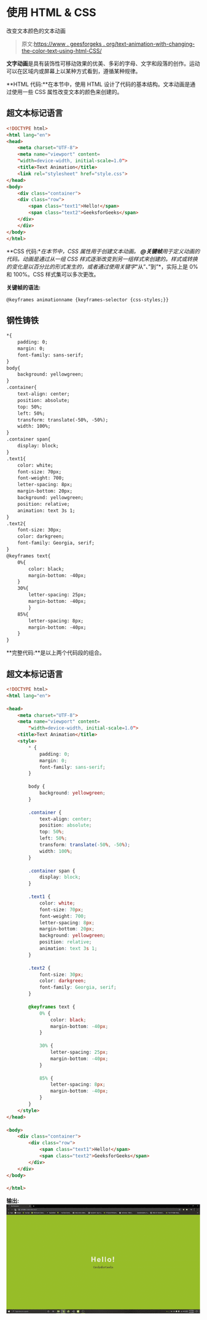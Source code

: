 # 使用 HTML & CSS

改变文本颜色的文本动画

> 原文:[https://www . geesforgeks . org/text-animation-with-changing-the-color-text-using-html-CSS/](https://www.geeksforgeeks.org/text-animation-with-changing-the-color-of-the-text-using-html-css/)

**文字动画**是具有装饰性可移动效果的优美、多彩的字母、文字和段落的创作。运动可以在区域内或屏幕上以某种方式看到，遵循某种规律。

**HTML 代码:**在本节中，使用 HTML 设计了代码的基本结构。文本动画是通过使用一些 CSS 属性改变文本的颜色来创建的。

## 超文本标记语言

```html
<!DOCTYPE html>
<html lang="en">
<head>
    <meta charset="UTF-8">
    <meta name="viewport" content=
    "width=device-width, initial-scale=1.0">
    <title>Text Animation</title>
    <link rel="stylesheet" href="style.css">
</head>
<body>
    <div class="container">
    <div class="row">
        <span class="text1">Hello!</span>
        <span class="text2">GeeksforGeeks</span>
    </div>
    </div>
</body>
</html>
```

**CSS 代码:**在本节中，CSS 属性用于创建文本动画。
**@关键帧**用于定义动画的代码。动画是通过从一组 CSS 样式逐渐改变到另一组样式来创建的。样式或转换的变化是以百分比的形式发生的，或者通过使用关键字*“从”*、*”到”*，实际上是 0%和 100%。CSS 样式集可以多次更改。

**关键帧的语法:**

```html
@keyframes animationname {keyframes-selector {css-styles;}} 
```

## 钢性铸铁

```html
*{
    padding: 0;
    margin: 0;
    font-family: sans-serif;
}
body{
    background: yellowgreen;
}
.container{
    text-align: center;
    position: absolute;
    top: 50%;
    left: 50%;
    transform: translate(-50%, -50%);
    width: 100%;
}
.container span{
    display: block;
}
.text1{
    color: white;
    font-size: 70px;
    font-weight: 700;
    letter-spacing: 8px;
    margin-bottom: 20px;
    background: yellowgreen;
    position: relative;
    animation: text 3s 1;
}
.text2{
    font-size: 30px;
    color: darkgreen;
    font-family: Georgia, serif;
}
@keyframes text{
    0%{
        color: black;
        margin-bottom: -40px;
    }
    30%{
        letter-spacing: 25px;
        margin-bottom: -40px;
        }
    85%{
        letter-spacing: 8px;
        margin-bottom: -40px;
    }
}
```

**完整代码:**是以上两个代码段的组合。

## 超文本标记语言

```html
<!DOCTYPE html>
<html lang="en">

<head>
    <meta charset="UTF-8">
    <meta name="viewport" content=
        "width=device-width, initial-scale=1.0">
    <title>Text Animation</title>
    <style>
        * {
            padding: 0;
            margin: 0;
            font-family: sans-serif;
        }

        body {
            background: yellowgreen;
        }

        .container {
            text-align: center;
            position: absolute;
            top: 50%;
            left: 50%;
            transform: translate(-50%, -50%);
            width: 100%;
        }

        .container span {
            display: block;
        }

        .text1 {
            color: white;
            font-size: 70px;
            font-weight: 700;
            letter-spacing: 8px;
            margin-bottom: 20px;
            background: yellowgreen;
            position: relative;
            animation: text 3s 1;
        }

        .text2 {
            font-size: 30px;
            color: darkgreen;
            font-family: Georgia, serif;
        }

        @keyframes text {
            0% {
                color: black;
                margin-bottom: -40px;
            }

            30% {
                letter-spacing: 25px;
                margin-bottom: -40px;
            }

            85% {
                letter-spacing: 8px;
                margin-bottom: -40px;
            }
        }
    </style>
</head>

<body>
    <div class="container">
        <div class="row">
            <span class="text1">Hello!</span>
            <span class="text2">GeeksforGeeks</span>
        </div>
    </div>
</body>

</html>
```

**输出:**
![](img/cb0a3b47d8cd3900497f7330d4e3f0ff.png)